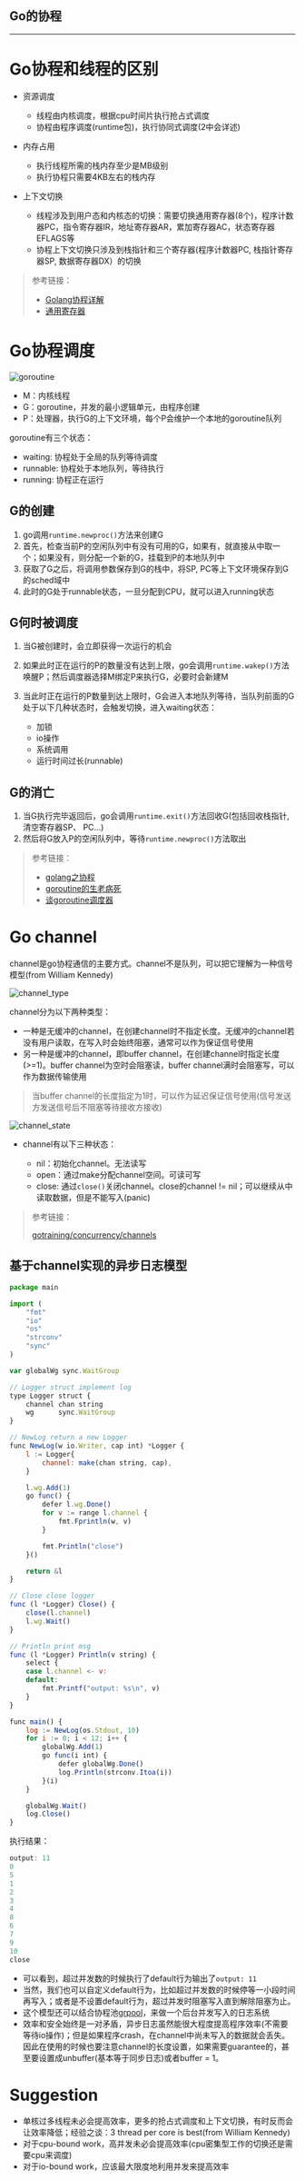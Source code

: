 Go的协程
---

---

# Go协程和线程的区别

* 资源调度
	* 线程由内核调度，根据cpu时间片执行抢占式调度
	* 协程由程序调度(runtime包)，执行协同式调度(2中会详述)

* 内存占用
	* 执行线程所需的栈内存至少是MB级别
	* 执行协程只需要4KB左右的栈内存

* 上下文切换
	* 线程涉及到用户态和内核态的切换：需要切换通用寄存器(8个)，程序计数器PC，指令寄存器IR，地址寄存器AR，累加寄存器AC，状态寄存器EFLAGS等
	* 协程上下文切换只涉及到栈指针和三个寄存器(程序计数器PC, 栈指针寄存器SP, 数据寄存器DX）的切换

> 参考链接：
> 
> * [Golang协程详解](http://www.cnblogs.com/liang1101/p/7285955.html)
> * [通用寄存器](https://blog.csdn.net/sinat_38972110/article/details/72927858)

# Go协程调度

![goroutine](./image/goroutine.jpg)

* M：内核线程
* G：goroutine，并发的最小逻辑单元，由程序创建
* P：处理器，执行G的上下文环境，每个P会维护一个本地的goroutine队列

goroutine有三个状态：

* waiting: 协程处于全局的队列等待调度
* runnable: 协程处于本地队列，等待执行
* running: 协程正在运行

## G的创建

1. go调用`runtime.newproc()`方法来创建G
2. 首先，检查当前P的空闲队列中有没有可用的G，如果有，就直接从中取一个；如果没有，则分配一个新的G，挂载到P的本地队列中
3. 获取了G之后，将调用参数保存到G的栈中，将SP, PC等上下文环境保存到G的sched域中
4. 此时的G处于runnable状态，一旦分配到CPU，就可以进入running状态

## G何时被调度

1. 当G被创建时，会立即获得一次运行的机会
2. 如果此时正在运行的P的数量没有达到上限，go会调用`runtime.wakep()`方法唤醒P；然后调度器选择M绑定P来执行G，必要时会新建M
3. 当此时正在运行的P数量到达上限时，G会进入本地队列等待，当队列前面的G处于以下几种状态时，会触发切换，进入waiting状态：

	* 加锁
	* io操作
	* 系统调用
	* 运行时间过长(runnable)

## G的消亡

1. 当G执行完毕返回后，go会调用`runtime.exit()`方法回收G(包括回收栈指针, 清空寄存器SP、 PC...)
2. 然后将G放入P的空闲队列中，等待`runtime.newproc()`方法取出

> 参考链接：
> 
> * [golang之协程](http://www.cnblogs.com/chenny7/p/4498322.html)
> * [goroutine的生老病死](https://tiancaiamao.gitbooks.io/go-internals/content/zh/05.2.html)
> * [谈goroutine调度器](https://tonybai.com/2017/06/23/an-intro-about-goroutine-scheduler/)

# Go channel

channel是go协程通信的主要方式。channel不是队列，可以把它理解为一种信号模型(from William Kennedy)

![channel_type](./image/signaling_with_data.png)

channel分为以下两种类型：

* 一种是无缓冲的channel，在创建channel时不指定长度。无缓冲的channel若没有用户读取，在写入时会始终阻塞，通常可以作为保证信号使用
* 另一种是缓冲的channel，即buffer channel，在创建channel时指定长度(>=1)。buffer channel为空时会阻塞读，buffer channel满时会阻塞写，可以作为数据传输使用
	
> 当buffer channel的长度指定为1时，可以作为延迟保证信号使用(信号发送方发送信号后不阻塞等待接收方接收)
		
![channel_state](./image/channel_state.png)

* channel有以下三种状态：

	* nil：初始化channel。无法读写
	* open：通过make分配channel空间。可读可写
	* close: 通过`close()`关闭channel。close的channel != nil；可以继续从中读取数据，但是不能写入(panic)

> 参考链接：
> 
> [gotraining/concurrency/channels](https://github.com/ardanlabs/gotraining/blob/master/topics/go/concurrency/channels/README.md)

## 基于channel实现的异步日志模型

```javascript
package main

import (
	"fmt"
	"io"
	"os"
	"strconv"
	"sync"
)

var globalWg sync.WaitGroup

// Logger struct implement log
type Logger struct {
	channel chan string
	wg      sync.WaitGroup
}

// NewLog return a new Logger
func NewLog(w io.Writer, cap int) *Logger {
	l := Logger{
		channel: make(chan string, cap),
	}

	l.wg.Add(1)
	go func() {
		defer l.wg.Done()
		for v := range l.channel {
			fmt.Fprintln(w, v)
		}

		fmt.Println("close")
	}()

	return &l
}

// Close close logger
func (l *Logger) Close() {
	close(l.channel)
	l.wg.Wait()
}

// Println print msg
func (l *Logger) Println(v string) {
	select {
	case l.channel <- v:
	default:
		fmt.Printf("output: %s\n", v)
	}
}

func main() {
	log := NewLog(os.Stdout, 10)
	for i := 0; i < 12; i++ {
		globalWg.Add(1)
		go func(i int) {
			defer globalWg.Done()
			log.Println(strconv.Itoa(i))
		}(i)
	}

	globalWg.Wait()
	log.Close()
}
```

执行结果：

```javascript
output: 11
0
5
1
2
3
4
8
6
7
9
10
close
```

* 可以看到，超过并发数的时候执行了default行为输出了`output: 11`
* 当然，我们也可以自定义default行为，比如超过并发数的时候停等一小段时间再写入；或者是不设置default行为，超过并发时阻塞写入直到解除阻塞为止。
* 这个模型还可以结合协程池[grpool](http://km.netease.com/article/245063)，来做一个后台并发写入的日志系统
* 效率和安全始终是一对矛盾，异步日志虽然能很大程度提高程序效率(不需要等待io操作)；但是如果程序crash，在channel中尚未写入的数据就会丢失。因此在使用的时候也要注意channel的长度设置，如果需要guarantee的，甚至要设置成unbuffer(基本等于同步日志)或者buffer = 1。

# Suggestion
	
* 单核过多线程未必会提高效率，更多的抢占式调度和上下文切换，有时反而会让效率降低；经验之谈：3 thread per core is best(from William Kennedy)
* 对于cpu-bound work，高并发未必会提高效率(cpu密集型工作的切换还是需要cpu来调度)
* 对于io-bound work，应该最大限度地利用并发来提高效率
